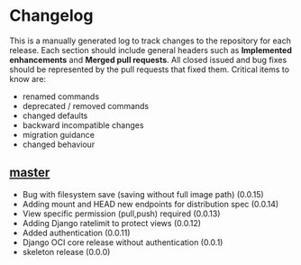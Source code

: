 # Changelog

This is a manually generated log to track changes to the repository for each release. 
Each section should include general headers such as **Implemented enhancements** 
and **Merged pull requests**. All closed issued and bug fixes should be 
represented by the pull requests that fixed them.
Critical items to know are:

 - renamed commands
 - deprecated / removed commands
 - changed defaults
 - backward incompatible changes
 - migration guidance
 - changed behaviour

## [master](https://github.com/vsoch/django-oci/tree/master)
 - Bug with filesystem save (saving without full image path) (0.0.15)
 - Adding mount and HEAD new endpoints for distribution spec (0.0.14)
 - View specific permission (pull,push) required (0.0.13)
 - Adding Django ratelimit to protect views (0.0.12)
 - Added authentication (0.0.11)
 - Django OCI core release without authentication (0.0.1)
 - skeleton release  (0.0.0)
